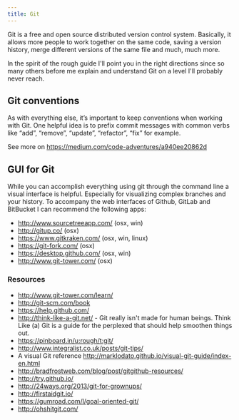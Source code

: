 ```yaml
---
title: Git
---
```


Git is a free and open source distributed version control system. Basically, it allows more people to work together on the same code, saving a version history, merge different versions of the same file and much, much more.

In the spirit of the rough guide I'll point you in the right directions since so many others before me explain and understand Git on a level I'll probably never reach.

## Git conventions

As with everything else, it’s important to keep conventions when working with Git. One helpful idea is to prefix commit messages with common verbs like “add”, “remove”, “update”, “refactor”, “fix” for example.

See more on https://medium.com/code-adventures/a940ee20862d

## GUI for Git

While you can accomplish everything using git through the command line a visual interface is helpful. Especially for visualizing complex branches and your history. To accompany the web interfaces of Github, GitLab and BitBucket I can recommend the following apps:

- http://www.sourcetreeapp.com/ (osx, win)
- http://gitup.co/ (osx)
- https://www.gitkraken.com/ (osx, win, linux)
- https://git-fork.com/ (osx)
- https://desktop.github.com/ (osx, win)
- http://www.git-tower.com/ (osx)

### Resources

- http://www.git-tower.com/learn/
- http://git-scm.com/book
- https://help.github.com/
- http://think-like-a-git.net/ - Git really isn't made for human beings. Think Like (a) Git is a guide for the perplexed that should help smoothen things out.
- https://pinboard.in/u:rough/t:git/
- http://www.integralist.co.uk/posts/git-tips/
- A visual Git reference http://marklodato.github.io/visual-git-guide/index-en.html
- http://bradfrostweb.com/blog/post/gitgithub-resources/
- http://try.github.io/
- http://24ways.org/2013/git-for-grownups/
- http://firstaidgit.io/
- https://gumroad.com/l/goal-oriented-git/
- http://ohshitgit.com/

